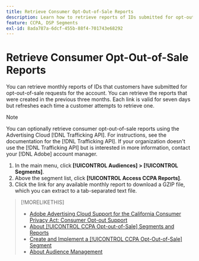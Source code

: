 ```yaml
---
title: Retrieve Consumer Opt-Out-of-Sale Reports
description: Learn how to retrieve reports of IDs submitted for opt-out-of-sale requests.
feature: CCPA, DSP Segments
exl-id: 8ada787a-6dcf-455b-88f4-701743e68292
---
```

# Retrieve Consumer Opt-Out-of-Sale Reports

You can retrieve monthly reports of IDs that customers have submitted for opt-out-of-sale requests for the account. You can retrieve the reports that were created in the previous three months. Each link is valid for seven days but refreshes each time a customer attempts to retrieve one.

>[!NOTE]
>
>You can optionally retrieve consumer opt-out-of-sale reports using the Advertising Cloud [!DNL Trafficking API]. For instructions, see the documentation for the [!DNL Trafficking API]. If your organization doesn't use the [!DNL Trafficking API] but is interested in more information, contact your [!DNL Adobe] account manager.

1. In the main menu, click **[!UICONTROL Audiences] > [!UICONTROL Segments]**.
1. Above the segment list, click **[!UICONTROL Access CCPA Reports]**.
1. Click the link for any available monthly report to download a GZIP file, which you can extract to a tab-separated text file.

>[!MORELIKETHIS]
>
>* [Adobe Advertising Cloud Support for the California Consumer Privacy Act: Consumer Opt-out Support](https://experienceleague.adobe.com/docs/advertising-cloud/privacy/ad-cloud-ccpa-opt-out-of-sale.html)
>* [About [!UICONTROL CCPA Opt-out-of-Sale] Segments and Reports](ccpa-opt-out-about.md)
>* [Create and Implement a [!UICONTROL CCPA Opt-Out-of-Sale] Segment](ccpa-opt-out-segment-create.md)
>* [About Audience Management](audience-about.md)

